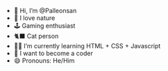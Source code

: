 - 👋 Hi, I’m @Palleonsan
- 🌳 I love nature
- 🕹️ Gaming enthusiast 
- 🐈‍⬛ Cat person
- 🧑‍💻 I’m currently learning HTML + CSS + Javascript
- 🧘 I want to become a coder
- 😄 Pronouns: He/Him

<!---
Palleonsan/Palleonsan is a ✨ special ✨ repository because its `README.md` (this file) appears on your GitHub profile.
You can click the Preview link to take a look at your changes.
--->
